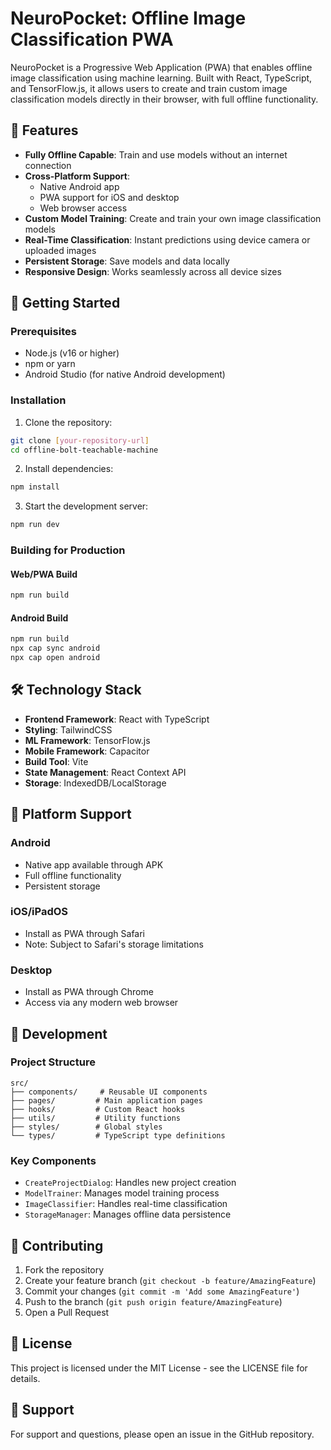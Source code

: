 # NeuroPocket: Offline Image Classification PWA

NeuroPocket is a Progressive Web Application (PWA) that enables offline image classification using machine learning. Built with React, TypeScript, and TensorFlow.js, it allows users to create and train custom image classification models directly in their browser, with full offline functionality.

## 🌟 Features

- **Fully Offline Capable**: Train and use models without an internet connection
- **Cross-Platform Support**: 
  - Native Android app
  - PWA support for iOS and desktop
  - Web browser access
- **Custom Model Training**: Create and train your own image classification models
- **Real-Time Classification**: Instant predictions using device camera or uploaded images
- **Persistent Storage**: Save models and data locally
- **Responsive Design**: Works seamlessly across all device sizes

## 🚀 Getting Started

### Prerequisites

- Node.js (v16 or higher)
- npm or yarn
- Android Studio (for native Android development)

### Installation

1. Clone the repository:
```bash
git clone [your-repository-url]
cd offline-bolt-teachable-machine
```

2. Install dependencies:
```bash
npm install
```

3. Start the development server:
```bash
npm run dev
```

### Building for Production

#### Web/PWA Build
```bash
npm run build
```

#### Android Build
```bash
npm run build
npx cap sync android
npx cap open android
```

## 🛠️ Technology Stack

- **Frontend Framework**: React with TypeScript
- **Styling**: TailwindCSS
- **ML Framework**: TensorFlow.js
- **Mobile Framework**: Capacitor
- **Build Tool**: Vite
- **State Management**: React Context API
- **Storage**: IndexedDB/LocalStorage

## 📱 Platform Support

### Android
- Native app available through APK
- Full offline functionality
- Persistent storage

### iOS/iPadOS
- Install as PWA through Safari
- Note: Subject to Safari's storage limitations

### Desktop
- Install as PWA through Chrome
- Access via any modern web browser

## 🧪 Development

### Project Structure
```
src/
├── components/     # Reusable UI components
├── pages/         # Main application pages
├── hooks/         # Custom React hooks
├── utils/         # Utility functions
├── styles/        # Global styles
└── types/         # TypeScript type definitions
```

### Key Components
- `CreateProjectDialog`: Handles new project creation
- `ModelTrainer`: Manages model training process
- `ImageClassifier`: Handles real-time classification
- `StorageManager`: Manages offline data persistence

## 📝 Contributing

1. Fork the repository
2. Create your feature branch (`git checkout -b feature/AmazingFeature`)
3. Commit your changes (`git commit -m 'Add some AmazingFeature'`)
4. Push to the branch (`git push origin feature/AmazingFeature`)
5. Open a Pull Request

## 📄 License

This project is licensed under the MIT License - see the LICENSE file for details.

## 🤝 Support

For support and questions, please open an issue in the GitHub repository.
